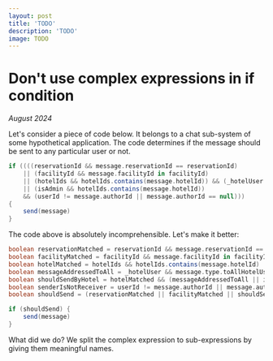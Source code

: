```yaml
---
layout: post
title: 'TODO'
description: 'TODO'
image: TODO
---
```


# Don't use complex expressions in if condition

_August 2024_
     
Let's consider a piece of code below. It belongs to a chat sub-system of some hypothetical application. The code determines if the message should be sent to any particular user or not. 

```groovy
if ((((reservationId && message.reservationId == reservationId)
    || (facilityId && message.facilityId in facilityId)
    || (hotelIds && hotelIds.contains(message.hotelId)) && (_hotelUser && message.type.toAllHotelUsers || reservationId && message.type.toAllReservations))
    || (isAdmin && hotelIds.contains(message.hotelId))
    && (userId != message.authorId || message.authorId == null))) 
{
    send(message)
}
```
              
The code above is absolutely incomprehensible. Let's make it better: 

```groovy
boolean reservationMatched = reservationId && message.reservationId == reservationId
boolean facilityMatched = facilityId && message.facilityId in facilityId
boolean hotelMatched = hotelIds && hotelIds.contains(message.hotelId)
boolean messageAddressedToAll = _hotelUser && message.type.toAllHotelUsers || reservationId && message.type.toAllReservations
boolean shouldSendByHotel = hotelMatched && (messageAddressedToAll || isAdmin)
boolean senderIsNotReceiver = userId != message.authorId || message.authorId == null
boolean shouldSend = (reservationMatched || facilityMatched || shouldSendByHotel) && senderIsNotReceiver

if (shouldSend) {
    send(message)
}
```

What did we do? We split the complex expression to sub-expressions by giving them meaningful names.



